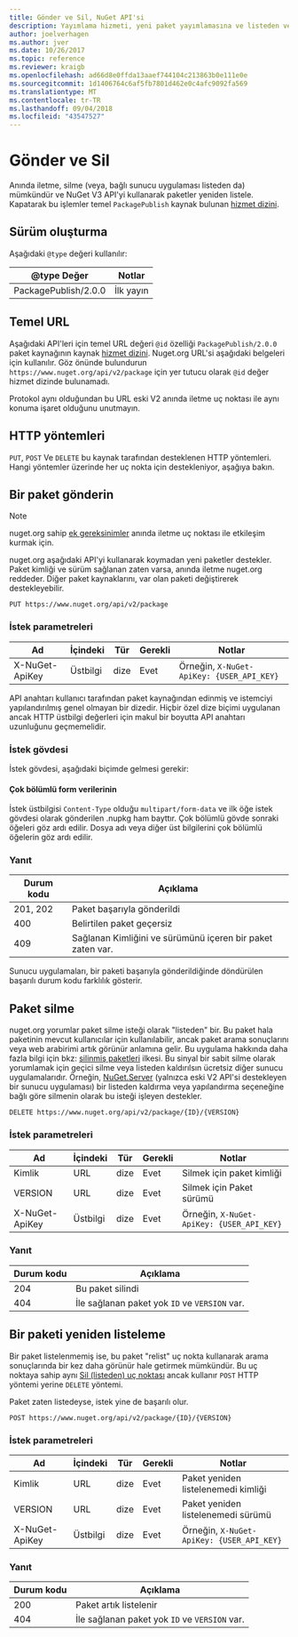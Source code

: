 ```yaml
---
title: Gönder ve Sil, NuGet API'si
description: Yayımlama hizmeti, yeni paket yayımlamasına ve listeden veya var olan paketleri Sil etmesine olanak tanır.
author: joelverhagen
ms.author: jver
ms.date: 10/26/2017
ms.topic: reference
ms.reviewer: kraigb
ms.openlocfilehash: ad66d8e0ffda13aaef744104c213863b0e111e0e
ms.sourcegitcommit: 1d1406764c6af5fb7801d462e0c4afc9092fa569
ms.translationtype: MT
ms.contentlocale: tr-TR
ms.lasthandoff: 09/04/2018
ms.locfileid: "43547527"
---
```

# <a name="push-and-delete"></a>Gönder ve Sil

Anında iletme, silme (veya, bağlı sunucu uygulaması listeden da) mümkündür ve NuGet V3 API'yi kullanarak paketler yeniden listele. Kapatarak bu işlemler temel `PackagePublish` kaynak bulunan [hizmet dizini](service-index.md).

## <a name="versioning"></a>Sürüm oluşturma

Aşağıdaki `@type` değeri kullanılır:

@type Değer          | Notlar
-------------------- | -----
PackagePublish/2.0.0 | İlk yayın

## <a name="base-url"></a>Temel URL

Aşağıdaki API'leri için temel URL değeri `@id` özelliği `PackagePublish/2.0.0` paket kaynağının kaynak [hizmet dizini](service-index.md). Nuget.org URL'si aşağıdaki belgeleri için kullanılır. Göz önünde bulundurun `https://www.nuget.org/api/v2/package` için yer tutucu olarak `@id` değer hizmet dizinde bulunamadı.

Protokol aynı olduğundan bu URL eski V2 anında iletme uç noktası ile aynı konuma işaret olduğunu unutmayın.

## <a name="http-methods"></a>HTTP yöntemleri

`PUT`, `POST` Ve `DELETE` bu kaynak tarafından desteklenen HTTP yöntemleri. Hangi yöntemler üzerinde her uç nokta için destekleniyor, aşağıya bakın.

## <a name="push-a-package"></a>Bir paket gönderin

> [!Note]
> nuget.org sahip [ek gereksinimler](NuGet-Protocols.md) anında iletme uç noktası ile etkileşim kurmak için.

nuget.org aşağıdaki API'yi kullanarak koymadan yeni paketler destekler. Paket kimliği ve sürüm sağlanan zaten varsa, anında iletme nuget.org reddeder. Diğer paket kaynaklarını, var olan paketi değiştirerek destekleyebilir.

    PUT https://www.nuget.org/api/v2/package

### <a name="request-parameters"></a>İstek parametreleri

Ad           | İçindeki     | Tür   | Gerekli | Notlar
-------------- | ------ | ------ | -------- | -----
X-NuGet-ApiKey | Üstbilgi | dize | Evet      | Örneğin, `X-NuGet-ApiKey: {USER_API_KEY}`

API anahtarı kullanıcı tarafından paket kaynağından edinmiş ve istemciyi yapılandırılmış genel olmayan bir dizedir. Hiçbir özel dize biçimi uygulanan ancak HTTP üstbilgi değerleri için makul bir boyutta API anahtarı uzunluğunu geçmemelidir.

### <a name="request-body"></a>İstek gövdesi

İstek gövdesi, aşağıdaki biçimde gelmesi gerekir:

#### <a name="multipart-form-data"></a>Çok bölümlü form verilerinin

İstek üstbilgisi `Content-Type` olduğu `multipart/form-data` ve ilk öğe istek gövdesi olarak gönderilen .nupkg ham bayttır. Çok bölümlü gövde sonraki öğeleri göz ardı edilir. Dosya adı veya diğer üst bilgilerini çok bölümlü öğelerin göz ardı edilir.

### <a name="response"></a>Yanıt

Durum kodu | Açıklama
----------- | -------
201, 202    | Paket başarıyla gönderildi
400         | Belirtilen paket geçersiz
409         | Sağlanan Kimliğini ve sürümünü içeren bir paket zaten var.

Sunucu uygulamaları, bir paketi başarıyla gönderildiğinde döndürülen başarılı durum kodu farklılık gösterir.

## <a name="delete-a-package"></a>Paket silme

nuget.org yorumlar paket silme isteği olarak "listeden" bir. Bu paket hala paketinin mevcut kullanıcılar için kullanılabilir, ancak paket arama sonuçlarını veya web arabirimi artık görünür anlamına gelir. Bu uygulama hakkında daha fazla bilgi için bkz: [silinmiş paketleri](../policies/deleting-packages.md) ilkesi. Bu sinyal bir sabit silme olarak yorumlamak için geçici silme veya listeden kaldırılsın ücretsiz diğer sunucu uygulamalarıdır. Örneğin, [NuGet.Server](https://www.nuget.org/packages/NuGet.Server) (yalnızca eski V2 API'si destekleyen bir sunucu uygulaması) bir listeden kaldırma veya yapılandırma seçeneğine bağlı göre silmenin olarak bu isteği işleyen destekler.

    DELETE https://www.nuget.org/api/v2/package/{ID}/{VERSION}

### <a name="request-parameters"></a>İstek parametreleri

Ad           | İçindeki     | Tür   | Gerekli | Notlar
-------------- | ------ | ------ | -------- | -----
Kimlik             | URL    | dize | Evet      | Silmek için paket kimliği
VERSION        | URL    | dize | Evet      | Silmek için Paket sürümü
X-NuGet-ApiKey | Üstbilgi | dize | Evet      | Örneğin, `X-NuGet-ApiKey: {USER_API_KEY}`

### <a name="response"></a>Yanıt

Durum kodu | Açıklama
----------- | -------
204         | Bu paket silindi
404         | İle sağlanan paket yok `ID` ve `VERSION` var.

## <a name="relist-a-package"></a>Bir paketi yeniden listeleme

Bir paket listelenmemiş ise, bu paket "relist" uç nokta kullanarak arama sonuçlarında bir kez daha görünür hale getirmek mümkündür. Bu uç noktaya sahip aynı [Sil (listeden) uç noktası](#delete-a-package) ancak kullanır `POST` HTTP yöntemi yerine `DELETE` yöntemi.

Paket zaten listedeyse, istek yine de başarılı olur.

    POST https://www.nuget.org/api/v2/package/{ID}/{VERSION}

### <a name="request-parameters"></a>İstek parametreleri

Ad           | İçindeki     | Tür   | Gerekli | Notlar
-------------- | ------ | ------ | -------- | -----
Kimlik             | URL    | dize | Evet      | Paket yeniden listelenemedi kimliği
VERSION        | URL    | dize | Evet      | Paket yeniden listelenemedi sürümü
X-NuGet-ApiKey | Üstbilgi | dize | Evet      | Örneğin, `X-NuGet-ApiKey: {USER_API_KEY}`

### <a name="response"></a>Yanıt

Durum kodu | Açıklama
----------- | -------
200         | Paket artık listelenir
404         | İle sağlanan paket yok `ID` ve `VERSION` var.
